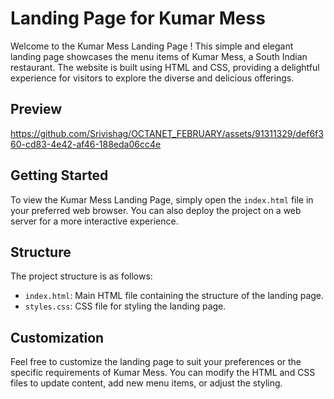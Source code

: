 # Landing Page for Kumar Mess

Welcome to the Kumar Mess Landing Page ! This simple and elegant landing page showcases the menu items of Kumar Mess, a South Indian restaurant. The website is built using HTML and CSS, providing a delightful experience for visitors to explore the diverse and delicious offerings.
## Preview

https://github.com/Srivishag/OCTANET_FEBRUARY/assets/91311329/def6f360-cd83-4e42-af46-188eda06cc4e

## Getting Started

To view the Kumar Mess Landing Page, simply open the `index.html` file in your preferred web browser. You can also deploy the project on a web server for a more interactive experience.

## Structure

The project structure is as follows:

- `index.html`: Main HTML file containing the structure of the landing page.
- `styles.css`: CSS file for styling the landing page.

## Customization

Feel free to customize the landing page to suit your preferences or the specific requirements of Kumar Mess. You can modify the HTML and CSS files to update content, add new menu items, or adjust the styling.


